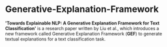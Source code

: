 # Generative-Explanation-Framework
**'Towards Explainable NLP: A Generative Explanation Framework for Text Classification'** is a research paper written by Liu et al., which introduces a new framework called Generative Explanation Framework (**GEF**) to generate textual explanations for a text classification task. 
